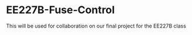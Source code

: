 EE227B-Fuse-Control
===================

This will be used for collaboration on our final project for the EE227B class
